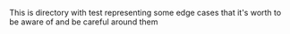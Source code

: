 This is directory with test representing some edge cases that it's worth to be aware of and be careful around them